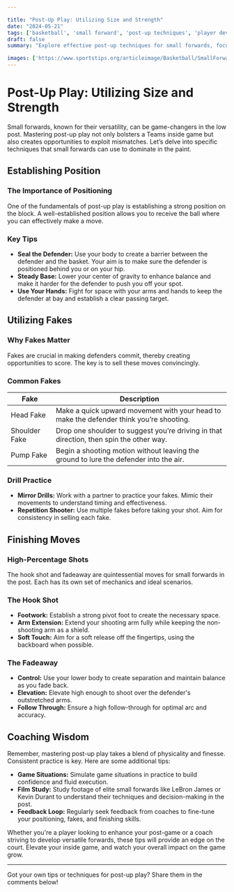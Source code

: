 ```yaml
---

title: "Post-Up Play: Utilizing Size and Strength"
date: "2024-05-21"
tags: ['basketball', 'small forward', 'post-up techniques', 'player development', 'coaching tips']
draft: false
summary: "Explore effective post-up techniques for small forwards, focusing on establishing position, utilizing fakes, and finishing with hook shots or fadeaways to maximize size and strength on the court."

images: ['https://www.sportstips.org/articleimage/Basketball/SmallForward/post_up_play_utilizing_size_and_strength.webp']
---
```


# Post-Up Play: Utilizing Size and Strength

Small forwards, known for their versatility, can be game-changers in the low post. Mastering post-up play not only bolsters a Teams inside game but also creates opportunities to exploit mismatches. Let’s delve into specific techniques that small forwards can use to dominate in the paint.

## Establishing Position

### The Importance of Positioning

One of the fundamentals of post-up play is establishing a strong position on the block. A well-established position allows you to receive the ball where you can effectively make a move.

### Key Tips

- **Seal the Defender:** Use your body to create a barrier between the defender and the basket. Your aim is to make sure the defender is positioned behind you or on your hip.
- **Steady Base:** Lower your center of gravity to enhance balance and make it harder for the defender to push you off your spot.
- **Use Your Hands:** Fight for space with your arms and hands to keep the defender at bay and establish a clear passing target.

## Utilizing Fakes

### Why Fakes Matter

Fakes are crucial in making defenders commit, thereby creating opportunities to score. The key is to sell these moves convincingly.

### Common Fakes

| Fake                | Description                                                                 |
|---------------------|-----------------------------------------------------------------------------|
| Head Fake           | Make a quick upward movement with your head to make the defender think you’re shooting. |
| Shoulder Fake       | Drop one shoulder to suggest you’re driving in that direction, then spin the other way. |
| Pump Fake           | Begin a shooting motion without leaving the ground to lure the defender into the air.  |

### Drill Practice

- **Mirror Drills:** Work with a partner to practice your fakes. Mimic their movements to understand timing and effectiveness.
- **Repetition Shooter:** Use multiple fakes before taking your shot. Aim for consistency in selling each fake.

## Finishing Moves

### High-Percentage Shots

The hook shot and fadeaway are quintessential moves for small forwards in the post. Each has its own set of mechanics and ideal scenarios.

### The Hook Shot

- **Footwork:** Establish a strong pivot foot to create the necessary space.
- **Arm Extension:** Extend your shooting arm fully while keeping the non-shooting arm as a shield.
- **Soft Touch:** Aim for a soft release off the fingertips, using the backboard when possible.

### The Fadeaway

- **Control:** Use your lower body to create separation and maintain balance as you fade back.
- **Elevation:** Elevate high enough to shoot over the defender's outstretched arms.
- **Follow Through:** Ensure a high follow-through for optimal arc and accuracy.

## Coaching Wisdom

Remember, mastering post-up play takes a blend of physicality and finesse. Consistent practice is key. Here are some additional tips:

- **Game Situations:** Simulate game situations in practice to build confidence and fluid execution.
- **Film Study:** Study footage of elite small forwards like LeBron James or Kevin Durant to understand their techniques and decision-making in the post.
- **Feedback Loop:** Regularly seek feedback from coaches to fine-tune your positioning, fakes, and finishing skills.

Whether you're a player looking to enhance your post-game or a coach striving to develop versatile forwards, these tips will provide an edge on the court. Elevate your inside game, and watch your overall impact on the game grow.

---

Got your own tips or techniques for post-up play? Share them in the comments below!

```

